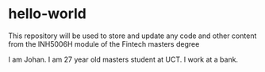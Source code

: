 # hello-world
This repository will be used to store and update any code and other content from the INH5006H module of the Fintech masters degree

I am Johan. I am 27 year old masters student at UCT. I work at a bank. 
